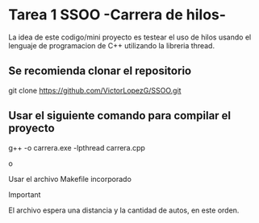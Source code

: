 # Tarea 1 SSOO -Carrera de hilos-

La idea de este codigo/mini proyecto es testear el uso de hilos usando el lenguaje de programacion de C++ utilizando la libreria thread.

## Se recomienda clonar el repositorio

git clone https://github.com/VictorLopezG/SSOO.git

## Usar el siguiente comando para compilar el proyecto

g++ -o carrera.exe -lpthread carrera.cpp

o 

Usar el archivo Makefile incorporado


> [!IMPORTANT]
> El archivo espera una distancia y la cantidad de autos, en este orden.


